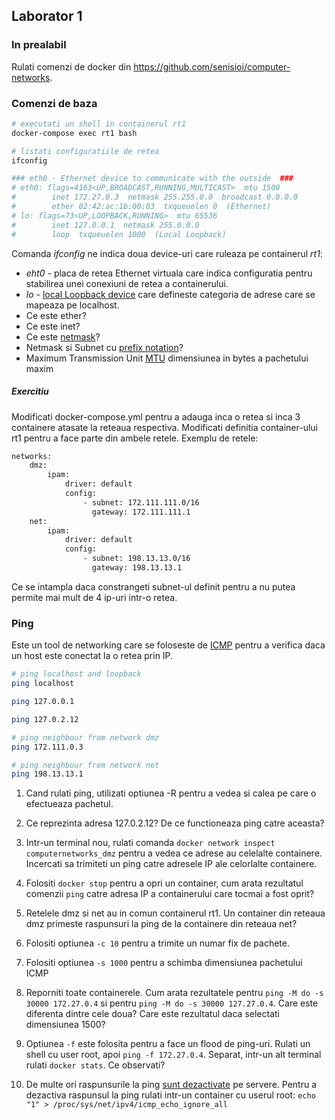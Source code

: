 ## Laborator 1

### In prealabil
Rulati comenzi de docker din https://github.com/senisioi/computer-networks.

### Comenzi de baza
```bash
# executati un shell in containerul rt1
docker-compose exec rt1 bash

# listati configuratiile de retea
ifconfig

### eth0 - Ethernet device to communicate with the outside  ###
# eth0: flags=4163<UP,BROADCAST,RUNNING,MULTICAST>  mtu 1500
#        inet 172.27.0.3  netmask 255.255.0.0  broadcast 0.0.0.0
#        ether 02:42:ac:1b:00:03  txqueuelen 0  (Ethernet)
# lo: flags=73<UP,LOOPBACK,RUNNING>  mtu 65536
#        inet 127.0.0.1  netmask 255.0.0.0
#        loop  txqueuelen 1000  (Local Loopback)
```

Comanda *ifconfig* ne indica doua device-uri care ruleaza pe containerul *rt1*:

- *eht0* - placa de retea Ethernet virtuala care indica configuratia pentru stabilirea unei conexiuni de retea a containerului.
- *lo* - [local Loopback device](https://askubuntu.com/questions/247625/what-is-the-loopback-device-and-how-do-i-use-it) care defineste categoria de adrese care se mapeaza pe localhost.
- Ce este ether?
- Ce este inet?
- Ce este [netmask](https://www.computerhope.com/jargon/n/netmask.htm)?
- Netmask si Subnet cu [prefix notation](https://www.ripe.net/about-us/press-centre/IPv4CIDRChart_2015.pdf)?
- Maximum Transmission Unit [MTU](https://en.wikipedia.org/wiki/Maximum_transmission_unit) dimensiunea in bytes a pachetului maxim

##### Exercitiu
Modificati docker-compose.yml pentru a adauga inca o retea si inca 3 containere atasate la reteaua respectiva. Modificati definitia container-ului rt1 pentru a face parte din ambele retele. 
Exemplu de retele:
```bash
networks:
    dmz:
        ipam:
            driver: default
            config:
                - subnet: 172.111.111.0/16 
                  gateway: 172.111.111.1
    net:
        ipam:
            driver: default
            config:
                - subnet: 198.13.13.0/16
                  gateway: 198.13.13.1
```
Ce se intampla daca constrangeti subnet-ul definit pentru a nu putea permite mai mult de 4 ip-uri intr-o retea.

### Ping
Este un tool de networking care se foloseste de [ICMP](https://en.wikipedia.org/wiki/Internet_Control_Message_Protocol) pentru a verifica daca un host este conectat la o retea prin IP.

```bash
# ping localhost and loopback
ping localhost

ping 127.0.0.1

ping 127.0.2.12

# ping neighbour from network dmz
ping 172.111.0.3

# ping neighbour from network net
ping 198.13.13.1
```

1. Cand rulati ping, utilizati optiunea -R pentru a vedea si calea pe care o efectueaza pachetul.

2. Ce reprezinta adresa 127.0.2.12? De ce functioneaza ping catre aceasta?

3. Intr-un terminal nou, rulati comanda `docker network inspect computernetworks_dmz` pentru a vedea ce adrese au celelalte containere. Incercati sa trimiteti un ping catre adresele IP ale celorlalte containere.

4. Folositi `docker stop` pentru a opri un container, cum arata rezultatul comenzii `ping` catre adresa IP a containerului care tocmai a fost oprit?

4. Retelele dmz si net au in comun containerul rt1. Un container din reteaua dmz primeste raspunsuri la ping de la containere din reteaua net?

5. Folositi optiunea `-c 10` pentru a trimite un numar fix de pachete.

6. Folositi optiunea `-s 1000` pentru a schimba dimensiunea pachetului ICMP

7. Reporniti toate containerele. Cum arata rezultatele pentru `ping -M do -s 30000 172.27.0.4` si pentru `ping -M do -s 30000 127.27.0.4`. Care este diferenta dintre cele doua? Care este rezultatul daca selectati dimensiunea 1500?

8. Optiunea `-f` este folosita pentru a face un flood de ping-uri.  Rulati un shell cu user root, apoi `ping -f 172.27.0.4`. Separat, intr-un alt terminal rulati `docker stats`. Ce observati?

9. De multe ori raspunsurile la ping [sunt dezactivate](https://superuser.com/questions/318870/why-do-companies-block-ping) pe servere. Pentru a dezactiva raspunsul la ping rulati intr-un container cu userul root: `echo "1" > /proc/sys/net/ipv4/icmp_echo_ignore_all`
